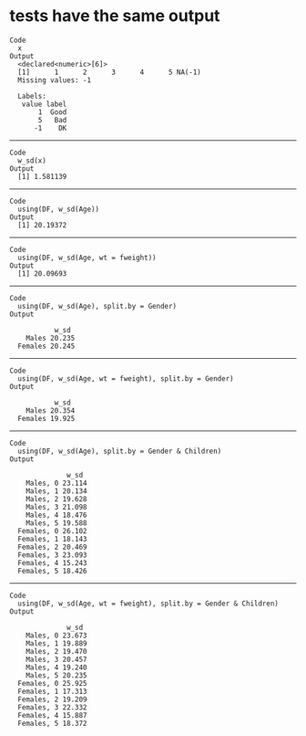 # tests have the same output

    Code
      x
    Output
      <declared<numeric>[6]>
      [1]      1      2      3      4      5 NA(-1)
      Missing values: -1
      
      Labels:
       value label
           1  Good
           5   Bad
          -1    DK

---

    Code
      w_sd(x)
    Output
      [1] 1.581139

---

    Code
      using(DF, w_sd(Age))
    Output
      [1] 20.19372

---

    Code
      using(DF, w_sd(Age, wt = fweight))
    Output
      [1] 20.09693

---

    Code
      using(DF, w_sd(Age), split.by = Gender)
    Output
      
               w_sd 
        Males 20.235
      Females 20.245
      

---

    Code
      using(DF, w_sd(Age, wt = fweight), split.by = Gender)
    Output
      
               w_sd 
        Males 20.354
      Females 19.925
      

---

    Code
      using(DF, w_sd(Age), split.by = Gender & Children)
    Output
      
                  w_sd 
        Males, 0 23.114
        Males, 1 20.134
        Males, 2 19.628
        Males, 3 21.098
        Males, 4 18.476
        Males, 5 19.588
      Females, 0 26.102
      Females, 1 18.143
      Females, 2 20.469
      Females, 3 23.093
      Females, 4 15.243
      Females, 5 18.426
      

---

    Code
      using(DF, w_sd(Age, wt = fweight), split.by = Gender & Children)
    Output
      
                  w_sd 
        Males, 0 23.673
        Males, 1 19.889
        Males, 2 19.470
        Males, 3 20.457
        Males, 4 19.240
        Males, 5 20.235
      Females, 0 25.925
      Females, 1 17.313
      Females, 2 19.209
      Females, 3 22.332
      Females, 4 15.887
      Females, 5 18.372
      

